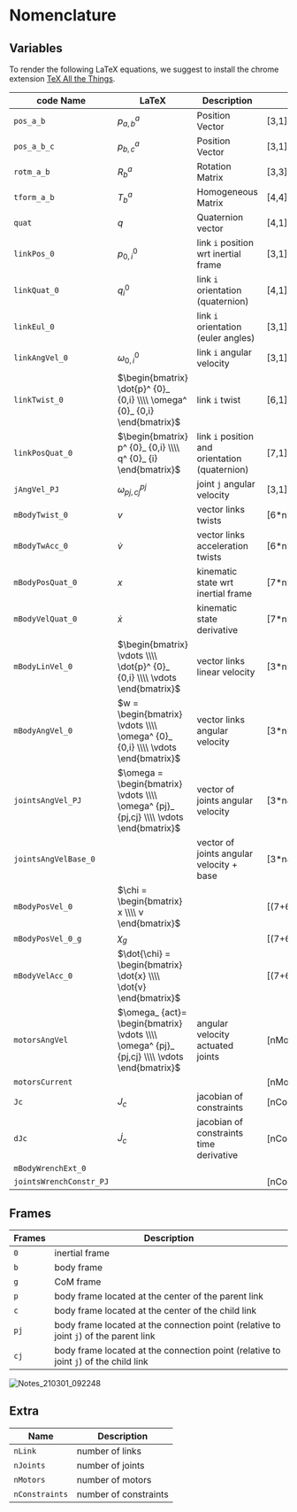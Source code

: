 # Nomenclature
## Variables

To render the following LaTeX equations, we suggest to install the chrome extension [TeX All the Things](https://chrome.google.com/webstore/detail/tex-all-the-things/cbimabofgmfdkicghcadidpemeenbffn).

code Name | LaTeX | Description| Dimensions
-- | -- | -- | --
`pos_a_b` | $p^ {a}_ {a,b}$ | Position Vector| [3,1]
`pos_a_b_c` | $p^ {a}_ {b,c}$ | Position Vector| [3,1]
`rotm_a_b` | $R^ {a}_ {b}$ | Rotation Matrix| [3,3]
`tform_a_b` | $T^ {a}_ {b}$ | Homogeneous Matrix| [4,4]
`quat` | $q$ | Quaternion vector| [4,1]
`linkPos_0` | $p^ {0}_ {0,i}$ | link `i` position wrt inertial frame | [3,1]
`linkQuat_0` | $q^ {0}_ {i}$ | link `i` orientation (quaternion) | [4,1]
`linkEul_0` |   | link `i` orientation (euler angles) | [3,1]
`linkAngVel_0` | $\omega^ {0}_ {0,i}$ | link `i` angular velocity | [3,1]
`linkTwist_0` | $\begin{bmatrix} \dot{p}^ {0}_ {0,i} \\\\ \omega^ {0}_ {0,i} \end{bmatrix}$ | link `i` twist | [6,1]
`linkPosQuat_0` | $\begin{bmatrix} p^ {0}_ {0,i} \\\\ q^ {0}_ {i} \end{bmatrix}$ | link `i` position and orientation (quaternion) | [7,1]
`jAngVel_PJ` | $\omega^ {pj}_ {pj,cj}$ | joint `j` angular velocity | [3,1]
`mBodyTwist_0` | $v$ | vector links twists | [6*nLink,1]
`mBodyTwAcc_0` | $\dot{v}$ | vector links acceleration twists | [6*nLink,1]
`mBodyPosQuat_0` | $x$ | kinematic state wrt inertial frame | [7*nLink,1]
`mBodyVelQuat_0` | $\dot{x}$ | kinematic state derivative | [7*nLink,1]
`mBodyLinVel_0` | $\begin{bmatrix} \vdots \\\\ \dot{p}^ {0}_ {0,i} \\\\ \vdots \end{bmatrix}$ | vector links linear velocity | [3*nLink,1]
`mBodyAngVel_0` | $w = \begin{bmatrix} \vdots \\\\ \omega^ {0}_ {0,i} \\\\ \vdots \end{bmatrix}$ | vector links angular velocity | [3*nLink,1]
`jointsAngVel_PJ` | $\omega = \begin{bmatrix} \vdots \\\\ \omega^ {pj}_ {pj,cj} \\\\ \vdots \end{bmatrix}$ | vector of joints angular velocity | [3*nJoints,1]
`jointsAngVelBase_0` |                                                 | vector of joints angular velocity + base | [3*nJoints+6,1]
`mBodyPosVel_0` | $\chi = \begin{bmatrix} x \\\\ v \end{bmatrix}$ |  | [(7+6)*nLink,1] |
`mBodyPosVel_0_g` | $\chi_ g$ |  | [(7+6)*nLink,1] |
`mBodyVelAcc_0` | $\dot{\chi} = \begin{bmatrix} \dot{x} \\\\ \dot{v} \end{bmatrix}$ |  | [(7+6)*nLink,1] |
`motorsAngVel` | $\omega_ {act}= \begin{bmatrix} \vdots \\\\ \omega^ {pj}_ {pj,cj} \\\\ \vdots \end{bmatrix}$ | angular velocity actuated joints | [nMotors,1]
`motorsCurrent` | | | [nMotors,1] |
`Jc` | $J_ {c}$ | jacobian of constraints | [nConstraints,6*nLink] |
`dJc` | $\dot{J}_ {c}$ | jacobian of constraints time derivative | [nConstraints,6*nLink] |
`mBodyWrenchExt_0` | | | |
`jointsWrenchConstr_PJ` | | | [nConstraints,1] |

## Frames

| Frames | Description                          |
| ------ | ------------------------------------ |
| `0`    | inertial frame                       |
| `b`    | body frame        |
| `g`    | CoM frame        |
| `p`    | body frame located at the center of the parent link  |
| `c`    | body frame located at the center of the child link  |
| `pj`   | body frame located at the connection point (relative to joint `j`) of the parent link |
| `cj`   | body frame located at the connection point (relative to joint `j`) of the child link |

![Notes_210301_092248](https://user-images.githubusercontent.com/38210073/109470633-fd9fd100-7a6f-11eb-9deb-1edbe26d8c5b.jpg)

## Extra

| Name | Description      |
| --------- | ---------------- |
| `nLink`   | number of links  |
| `nJoints` | number of joints |
| `nMotors` | number of motors |
| `nConstraints` | number of constraints |
